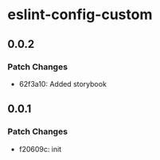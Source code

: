# eslint-config-custom

## 0.0.2

### Patch Changes

- 62f3a10: Added storybook

## 0.0.1

### Patch Changes

- f20609c: init
